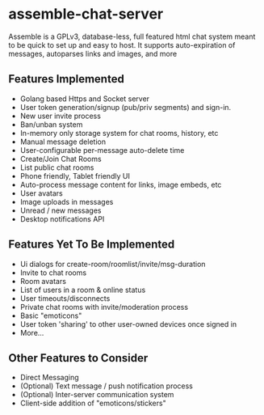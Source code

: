 # assemble-chat-server
Assemble is a GPLv3, database-less, full featured html chat system meant to be quick to set up and easy to host. It supports auto-expiration of messages, autoparses links and images, and more

## Features Implemented
* Golang based Https and Socket server
* User token generation/signup (pub/priv segments) and sign-in.
* New user invite process
* Ban/unban system
* In-memory only storage system for chat rooms, history, etc
* Manual message deletion
* User-configurable per-message auto-delete time
* Create/Join Chat Rooms
* List public chat rooms
* Phone friendly, Tablet friendly UI
* Auto-process message content for links, image embeds, etc
* User avatars
* Image uploads in messages
* Unread / new messages
* Desktop notifications API

## Features Yet To Be Implemented
* Ui dialogs for create-room/roomlist/invite/msg-duration
* Invite to chat rooms
* Room avatars
* List of users in a room & online status
* User timeouts/disconnects
* Private chat rooms with invite/moderation process
* Basic "emoticons"
* User token 'sharing' to other user-owned devices once signed in
* More...

## Other Features to Consider
* Direct Messaging
* (Optional) Text message / push notification process
* (Optional) Inter-server communication system
* Client-side addition of "emoticons/stickers"
